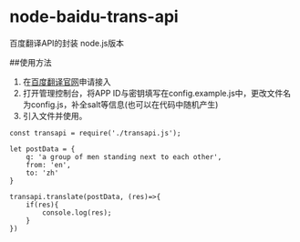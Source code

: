 # node-baidu-trans-api
百度翻译API的封装 node.js版本

##使用方法
1. 在[百度翻译官网](http://api.fanyi.baidu.com/api/trans/product/index)申请接入
2. 打开管理控制台，将APP ID与密钥填写在config.example.js中，更改文件名为config.js，补全salt等信息(也可以在代码中随机产生)
3. 引入文件并使用。
```
const transapi = require('./transapi.js');

let postData = {
	q: 'a group of men standing next to each other',
	from: 'en',
	to: 'zh'
}

transapi.translate(postData, (res)=>{
	if(res){
		console.log(res);
	}
})
```
